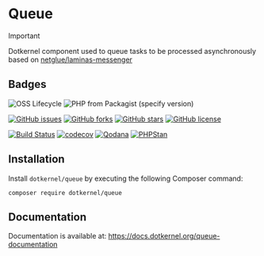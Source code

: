 # Queue

> [!IMPORTANT]
> Dotkernel component used to queue tasks to be processed asynchronously based on [netglue/laminas-messenger](https://github.com/netglue/laminas-messenger)

## Badges

![OSS Lifecycle](https://img.shields.io/osslifecycle/dotkernel/queue)
![PHP from Packagist (specify version)](https://img.shields.io/packagist/php-v/dotkernel/queue/main)

[![GitHub issues](https://img.shields.io/github/issues/dotkernel/queue)](https://github.com/dotkernel/queue/issues)
[![GitHub forks](https://img.shields.io/github/forks/dotkernel/queue)](https://github.com/dotkernel/queue/network)
[![GitHub stars](https://img.shields.io/github/stars/dotkernel/queue)](https://github.com/dotkernel/queue/stargazers)
[![GitHub license](https://img.shields.io/github/license/dotkernel/queue)](https://github.com/dotkernel/queue/blob/main/LICENSE.md)

[![Build Status](https://github.com/mezzio/mezzio-skeleton/actions/workflows/continuous-integration.yml/badge.svg)](https://github.com/mezzio/mezzio-skeleton/actions/workflows/continuous-integration.yml)
[![codecov](https://codecov.io/gh/dotkernel/queue/graph/badge.svg?token=pexSf4wIhc)](https://codecov.io/gh/dotkernel/queue)
[![Qodana](https://github.com/dotkernel/queue/actions/workflows/qodana_code_quality.yml/badge.svg?branch=main)](https://github.com/dotkernel/queue/actions/workflows/qodana_code_quality.yml)
[![PHPStan](https://github.com/dotkernel/queue/actions/workflows/static-analysis.yml/badge.svg?branch=main)](https://github.com/dotkernel/queue/actions/workflows/static-analysis.yml)

## Installation

Install `dotkernel/queue` by executing the following Composer command:

```shell
composer require dotkernel/queue
```

## Documentation

Documentation is available at: https://docs.dotkernel.org/queue-documentation
